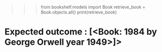 >>> from bookshelf.models import Book
>>> retrieve_book = Book.objects.all()
>>> print(retrieve_book)
# Expected outcome : [<Book: 1984 by George Orwell year 1949>]>

